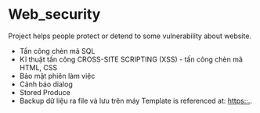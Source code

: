 # Web_security

Project helps people protect or detend to some vulnerability about website.
-  Tấn công chèn mã SQL
-  Kĩ thuật tấn công CROSS-SITE SCRIPTING (XSS) - tấn công chèn mã HTML, CSS
-  Bảo mật phiên làm việc
-  Cảnh báo dialog
-  Stored Produce
-  Backup dữ liệu ra file và lưu trên máy
Template is referenced at: [https::.](https://templatemo.com/).

